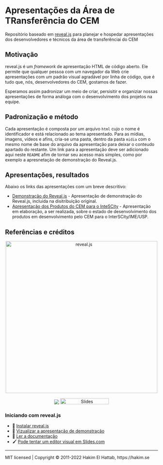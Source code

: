 # Apresentações da Área de TRansferência do CEM

Repositório baseado em [reveal.js](https://revealjs.com/) para planejar e hospedar apresentações dos desenvolvedores e técnicos da área de transferênciai do CEM

## Motivação

reveal.js é um _framework_ de apresentação HTML de código aberto. Ele permite que qualquer pessoa com um navegador da Web crie apresentações com um padrão visual agradável por linha de código, que é tudo que, nós, desenvolvedores do CEM, gostamos de fazer.

Esperamos assim padronizar um meio de criar, persisitir e organiziar nossas apresentações de forma análoga com o desenvolvimento dos projetos na equipe.

## Padronização e método

Cada apresentação é composta por um arquivo `html` cujo o nome é identificador e está relacionado ao tema apresentado. Para as mídias, imagens, vídeos e afins, cria-se uma pasta, dentro da pasta `midia` com o mesmo nome de base do arquivo da apresentação para deixar o conteudo apartado do restante. Um link para a apresentação deve ser adicionado aqui neste `README` afim de tornar seu acesso mais simples, como por exemplo a apresnetação de demonstração do Reveal.js.

## Apresentações, resultados

Abaixo os links das apresentações com um breve descritivo:

* [Demonstração do Reveal.js](demo.html) - Apresentação de demonstração do Reveal.js, incluida na disitribuição original.
* [Apresentação dos Produtos do CEM para o InteSCity](apresentacao-cem-interscity.html) - Apresentação em elaboração, a ser realizada, sobre o estado de desenvolvimento dos produtos em desenvolvimento pelo CEM para o InterSCity/IME/USP.

## Referências e créditos

<p align="center">
  <a href="https://revealjs.com">
  <img src="https://hakim-static.s3.amazonaws.com/reveal-js/logo/v1/reveal-black-text-sticker.png" alt="reveal.js" width="500">
  </a>
  <br><br>
  <a href="https://github.com/hakimel/reveal.js/actions"><img src="https://github.com/hakimel/reveal.js/workflows/tests/badge.svg"></a>
  <a href="https://slides.com/"><img src="https://s3.amazonaws.com/static.slid.es/images/slides-github-banner-320x40.png?1" alt="Slides" width="160" height="20"></a>
</p>


### Iniciando com reveal.js
- 🚀 [Instalar reveal.js](https://revealjs.com/installation)
- 👀 [Vizualizar a apresentação de demonstração](https://revealjs.com/demo)
- 📖 [Ler a documentação](https://revealjs.com/markup/)
- 🖌 [Pode tentar um editor visual em Slides.com](https://slides.com/)

--- 
<div>
  MIT licensed | Copyright © 2011-2022 Hakim El Hattab, https://hakim.se
</div>
